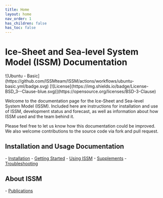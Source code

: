 ```yaml
---
title: Home
layout: home
nav_order: 1
has_children: false
has_toc: false
---
```


<h1>Ice-Sheet and Sea-level System Model (ISSM) Documentation</h1>
![Ubuntu - Basic](https://github.com/ISSMteam/ISSM/actions/workflows/ubuntu-basic.yml/badge.svg)
[![License](https://img.shields.io/badge/License-BSD_3--Clause-blue.svg)](https://opensource.org/licenses/BSD-3-Clause)

Welcome to the documentation page for the Ice-Sheet and Sea-level System Model (ISSM). Included here are instructions for installation and use of ISSM, development status and forecast, as well as information about how ISSM used and the team behind it.

Please feel free to let us know how this documentation could be improved. We also welcome contributions to the source code via fork and pull request.

<h2>Installation and Usage Documentation</h2>
- <a href="installation">Installation</a>
- <a href="getting-started">Getting Started</a>
- <a href="using-issm">Using ISSM</a>
- <a href="supplements">Supplements</a>
- <a href="troubleshooting">Troubleshooting</a>

<h2>About ISSM</h2>
- <a href="publications">Publications</a>
